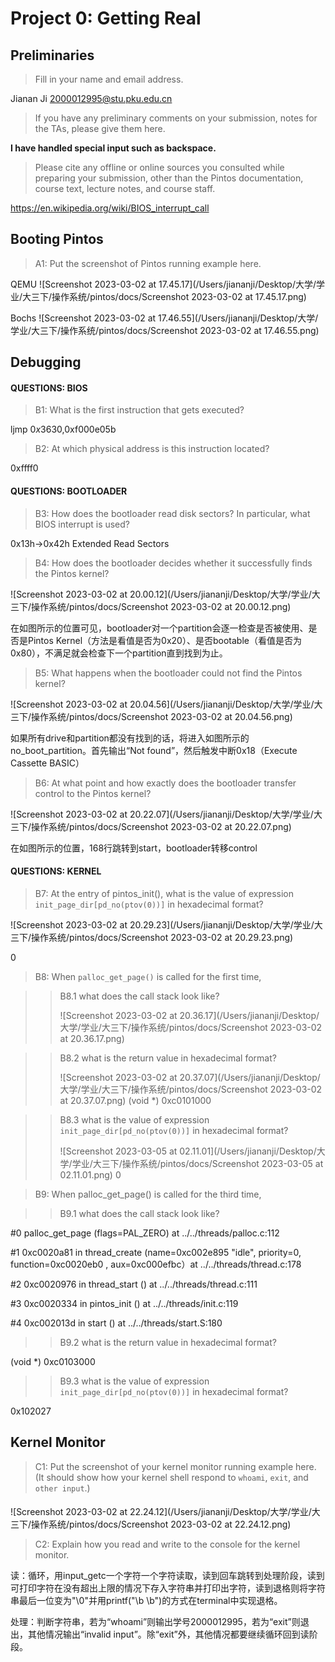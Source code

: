 # Project 0: Getting Real

## Preliminaries

>Fill in your name and email address.

Jianan Ji <2000012995@stu.pku.edu.cn>

>If you have any preliminary comments on your submission, notes for the TAs, please give them here.

**I have handled special input such as backspace.**


>Please cite any offline or online sources you consulted while preparing your submission, other than the Pintos documentation, course text, lecture notes, and course staff.

https://en.wikipedia.org/wiki/BIOS_interrupt_call


## Booting Pintos

>A1: Put the screenshot of Pintos running example here.

QEMU
![Screenshot 2023-03-02 at 17.45.17](/Users/jiananji/Desktop/大学/学业/大三下/操作系统/pintos/docs/Screenshot 2023-03-02 at 17.45.17.png)

Bochs
![Screenshot 2023-03-02 at 17.46.55](/Users/jiananji/Desktop/大学/学业/大三下/操作系统/pintos/docs/Screenshot 2023-03-02 at 17.46.55.png)

## Debugging

#### QUESTIONS: BIOS 

>B1: What is the first instruction that gets executed?

ljmp   $0x3630,$0xf000e05b


>B2: At which physical address is this instruction located?

0xffff0

#### QUESTIONS: BOOTLOADER

>B3: How does the bootloader read disk sectors? In particular, what BIOS interrupt is used?

0x13h->0x42h Extended Read Sectors

>B4: How does the bootloader decides whether it successfully finds the Pintos kernel?

![Screenshot 2023-03-02 at 20.00.12](/Users/jiananji/Desktop/大学/学业/大三下/操作系统/pintos/docs/Screenshot 2023-03-02 at 20.00.12.png)

在如图所示的位置可见，bootloader对一个partition会逐一检查是否被使用、是否是Pintos Kernel（方法是看值是否为0x20）、是否bootable（看值是否为0x80），不满足就会检查下一个partition直到找到为止。

>B5: What happens when the bootloader could not find the Pintos kernel?

![Screenshot 2023-03-02 at 20.04.56](/Users/jiananji/Desktop/大学/学业/大三下/操作系统/pintos/docs/Screenshot 2023-03-02 at 20.04.56.png)

如果所有drive和partition都没有找到的话，将进入如图所示的no_boot_partition。首先输出“Not found”，然后触发中断0x18（Execute Cassette BASIC）

>B6: At what point and how exactly does the bootloader transfer control to the Pintos kernel?

![Screenshot 2023-03-02 at 20.22.07](/Users/jiananji/Desktop/大学/学业/大三下/操作系统/pintos/docs/Screenshot 2023-03-02 at 20.22.07.png)

在如图所示的位置，168行跳转到start，bootloader转移control

#### QUESTIONS: KERNEL

>B7: At the entry of pintos_init(), what is the value of expression `init_page_dir[pd_no(ptov(0))]` in hexadecimal format?

![Screenshot 2023-03-02 at 20.29.23](/Users/jiananji/Desktop/大学/学业/大三下/操作系统/pintos/docs/Screenshot 2023-03-02 at 20.29.23.png)

0

>B8: When `palloc_get_page()` is called for the first time,

>> B8.1 what does the call stack look like?
>>
>>![Screenshot 2023-03-02 at 20.36.17](/Users/jiananji/Desktop/大学/学业/大三下/操作系统/pintos/docs/Screenshot 2023-03-02 at 20.36.17.png)
>> 

>> B8.2 what is the return value in hexadecimal format?
>>
>> ![Screenshot 2023-03-02 at 20.37.07](/Users/jiananji/Desktop/大学/学业/大三下/操作系统/pintos/docs/Screenshot 2023-03-02 at 20.37.07.png)
(void *) 0xc0101000

>> B8.3 what is the value of expression `init_page_dir[pd_no(ptov(0))]` in hexadecimal format?
>>
>> ![Screenshot 2023-03-05 at 02.11.01](/Users/jiananji/Desktop/大学/学业/大三下/操作系统/pintos/docs/Screenshot 2023-03-05 at 02.11.01.png)
>>0

>B9: When palloc_get_page() is called for the third time,

>> B9.1 what does the call stack look like?

\#0  palloc_get_page (flags=PAL_ZERO) at ../../threads/palloc.c:112

\#1  0xc0020a81 in thread_create (name=0xc002e895 "idle", priority=0, function=0xc0020eb0 <idle>, aux=0xc000efbc）at ../../threads/thread.c:178

\#2  0xc0020976 in thread_start () at ../../threads/thread.c:111

\#3  0xc0020334 in pintos_init () at ../../threads/init.c:119

\#4  0xc002013d in start () at ../../threads/start.S:180

>> B9.2 what is the return value in hexadecimal format?
>>
(void *) 0xc0103000



>> B9.3 what is the value of expression `init_page_dir[pd_no(ptov(0))]` in hexadecimal format?
>>
0x102027



## Kernel Monitor

>C1: Put the screenshot of your kernel monitor running example here. (It should show how your kernel shell respond to `whoami`, `exit`, and `other input`.)

#### 
![Screenshot 2023-03-02 at 22.24.12](/Users/jiananji/Desktop/大学/学业/大三下/操作系统/pintos/docs/Screenshot 2023-03-02 at 22.24.12.png)



>C2: Explain how you read and write to the console for the kernel monitor.

读：循环，用input_getc一个字符一个字符读取，读到回车跳转到处理阶段，读到可打印字符在没有超出上限的情况下存入字符串并打印出字符，读到退格则将字符串最后一位变为"\0"并用printf("\b \b")的方式在terminal中实现退格。

处理：判断字符串，若为“whoami”则输出学号2000012995，若为“exit”则退出，其他情况输出“invalid input”。除“exit”外，其他情况都要继续循环回到读阶段。

